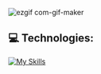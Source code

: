 ![ezgif com-gif-maker](https://user-images.githubusercontent.com/59508907/150675298-700fb4a0-12a2-4cff-85c8-a3f7ce666669.gif)

<h2>💻 Technologies:</h2>

[![My Skills](https://skillicons.dev/icons?i=html,css,js,ts,angular,react)](https://skillicons.dev)
